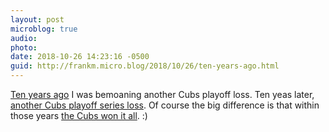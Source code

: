 ```yaml
---
layout: post
microblog: true
audio: 
photo: 
date: 2018-10-26 14:23:16 -0500
guid: http://frankm.micro.blog/2018/10/26/ten-years-ago.html
---
```

[Ten years ago](https://fjmnotes.com/2008/10/05/say-it-aint-so/) I was bemoaning another Cubs playoff loss. Ten yeas later, [another Cubs playoff series loss](https://frankmcpherson.blog/2018/10/01/looking-back-it.html). Of course the big difference is that within those years [the Cubs won it all](http://writing.frankmcpherson.org/2016/11/03/thisIsTheYear.html). :)
